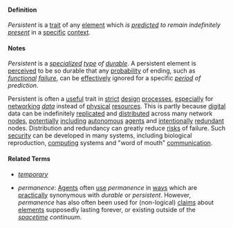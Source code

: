 #### Definition

*Persistent* is a [trait](https://github.com/gcassel/Modular-Organization-Terminology/blob/master/terms/trait.md) of any [element](https://github.com/gcassel/Modular-Organization-Terminology/blob/master/terms/element.md) which *is [predicted](https://github.com/gcassel/Modular-Organization-Terminology/blob/master/terms/predict.md) to remain indefinitely [present](https://github.com/gcassel/Modular-Organization-Terminology/blob/master/terms/presence.md)* in a [specific](https://github.com/gcassel/Modular-Organization-Terminology/blob/master/terms/specific.md) [context](https://github.com/gcassel/Modular-Organization-Terminology/blob/master/terms/context.md).

#### Notes

*Persistent* is a *[specialized](https://github.com/gcassel/Modular-Organization-Terminology/blob/master/terms/specialize.md) [type](https://github.com/gcassel/Modular-Organization-Terminology/blob/master/terms/type.md) of [durable](https://github.com/gcassel/Modular-Organization-Terminology/blob/master/terms/endure.md)*.  A persistent element is [perceived](https://github.com/gcassel/Modular-Organization-Terminology/blob/master/terms/perceive.md) to be so durable that any [probability](https://github.com/gcassel/Modular-Organization-Terminology/blob/master/terms/probability.md) of ending, such as *[functional](https://github.com/gcassel/Modular-Organization-Terminology/blob/master/terms/function.md) [failure](https://github.com/gcassel/Modular-Organization-Terminology/blob/master/terms/fail.md)*, can be [effectively](https://github.com/gcassel/Modular-Organization-Terminology/blob/master/terms/effective.md) ignored for a specific *[period](https://github.com/gcassel/Modular-Organization-Terminology/blob/master/terms/period.md) of prediction*.

Persistent is often a [useful](https://github.com/gcassel/Modular-Organization-Terminology/blob/master/terms/use.md) trait in [strict](https://github.com/gcassel/Modular-Organization-Terminology/blob/master/terms/strict.md) [design](https://github.com/gcassel/Modular-Organization-Terminology/blob/master/terms/design.md) [processes](https://github.com/gcassel/Modular-Organization-Terminology/blob/master/terms/process.md), [especially](https://github.com/gcassel/Modular-Organization-Terminology/blob/master/terms/specialize.md) for [networking](https://github.com/gcassel/Modular-Organization-Terminology/blob/master/terms/network.md) *[data](https://github.com/gcassel/Modular-Organization-Terminology/blob/master/terms/data.md)* instead of [physical](https://github.com/gcassel/Modular-Organization-Terminology/blob/master/terms/physical.md) [resources](https://github.com/gcassel/Modular-Organization-Terminology/blob/master/terms/resource.md).   This is partly because [digital](https://github.com/gcassel/Modular-Organization-Terminology/blob/master/terms/digital.md) data can be indefinitely [replicated](https://github.com/gcassel/Modular-Organization-Terminology/blob/master/terms/replicate.md) and [distributed](https://github.com/gcassel/Modular-Organization-Terminology/blob/master/terms/distribute.md) across many network [nodes](https://github.com/gcassel/Modular-Organization-Terminology/blob/master/terms/node.md), [potentially](https://github.com/gcassel/Modular-Organization-Terminology/blob/master/terms/potential.md) [including](https://github.com/gcassel/Modular-Organization-Terminology/blob/master/terms/include.md) [autonomous](https://github.com/gcassel/Modular-Organization-Terminology/blob/master/terms/autonomy.md) [agents](https://github.com/gcassel/Modular-Organization-Terminology/blob/master/terms/agent.md) and [intentionally](https://github.com/gcassel/Modular-Organization-Terminology/blob/master/terms/intend.md) [redundant](https://github.com/gcassel/Modular-Organization-Terminology/blob/master/terms/redundancy.md) nodes.  Distribution and redundancy can greatly reduce [risks](https://github.com/gcassel/Modular-Organization-Terminology/blob/master/terms/risk.md) of failure.  Such [security](https://github.com/gcassel/Modular-Organization-Terminology/blob/master/terms/secure.md) can be developed in many systems, including biological reproduction, [computing](https://github.com/gcassel/Modular-Organization-Terminology/blob/master/terms/compute.md) systems and "word of mouth" [communication](https://github.com/gcassel/Modular-Organization-Terminology/blob/master/terms/communicate.md).

#### Related Terms

* *[temporary](https://github.com/gcassel/Modular-Organization-Terminology/blob/master/terms/temporary.md)*

* *permanence*:  [Agents](https://github.com/gcassel/Modular-Organization-Terminology/blob/master/terms/agent.md) often [use](https://github.com/gcassel/Modular-Organization-Terminology/blob/master/terms/use.md) *permanence* in [ways](https://github.com/gcassel/Modular-Organization-Terminology/blob/master/terms/function.md) which are [practically](https://github.com/gcassel/Modular-Organization-Terminology/blob/master/terms/practice.md) synonymous with *durable* or *persistent*.  However, *permanence* has also often been used for (non-logical) [claims](https://github.com/gcassel/Modular-Organization-Terminology/blob/master/terms/claim.md) about [elements](https://github.com/gcassel/Modular-Organization-Terminology/blob/master/terms/element.md) supposedly lasting forever, or existing outside of the *[spacetime](https://github.com/gcassel/Modular-Organization-Terminology/blob/master/terms/spacetime.md) continuum*.    
